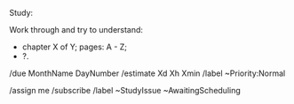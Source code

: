 Study:

Work through and try to understand:
* chapter X of Y; pages: A - Z;
* ?.

/due MonthName DayNumber
/estimate Xd Xh Xmin
/label ~Priority:Normal

/assign me
/subscribe
/label ~StudyIssue ~AwaitingScheduling
